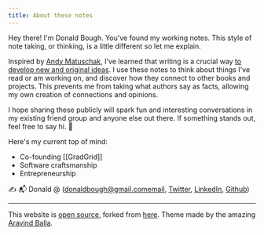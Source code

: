 ```yaml
---  
title: About these notes  
---  
```


Hey there! I'm Donald Bough. You've found my working notes. This style of note taking, or thinking, is a little different so let me explain.      
      
Inspired by [Andy Matuschak](https://andymatuschak.org/), I've learned that writing is a crucial way [to develop new and original ideas](https://notes.andymatuschak.org/z6cFzJWgj9vZpnrQsjrZ8yCNREzCTgyFeVZTb). I use these notes to think about things I've read or am working on, and discover how they connect to other books and projects. This prevents me from taking what authors say as facts, allowing my own creation of connections and opinions.    
    
I hope sharing these publicly will spark fun and interesting conversations in my existing friend group and anyone else out there. If something stands out, feel free to say hi. 👋      
      
Here's my current top of mind:    
- Co-founding [[GradGrid]]        
- Software craftsmanship      
- Entrepreneurship      
    
✍ 📬️ Donald @ ([donaldbough@gmail.comemail](mailto:donaldbough@gmail.com), [Twitter](https://twitter.com/DonaldBough), [LinkedIn](https://www.linkedin.com/in/donaldbough/), [Github](http://github.com/DonaldBough/))    
        
---        
 This website is [open source](https://github.com/DonaldBough/notes.aravindballa.com), forked from [here](https://github.com/aravindballa/notes.aravindballa.com). Theme made by the amazing [Aravind Balla](https://aravindballa.com).
<!--stackedit_data:
eyJoaXN0b3J5IjpbLTEyNTI3NTc0OTldfQ==
-->